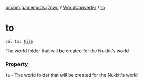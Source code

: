 [br.com.gamemods.j2nwc](../index.md) / [WorldConverter](index.md) / [to](./to.md)

# to

`val to: `[`File`](https://docs.oracle.com/javase/6/docs/api/java/io/File.html)

The world folder that will be created for the Nukkit's world

### Property

`to` - The world folder that will be created for the Nukkit's world